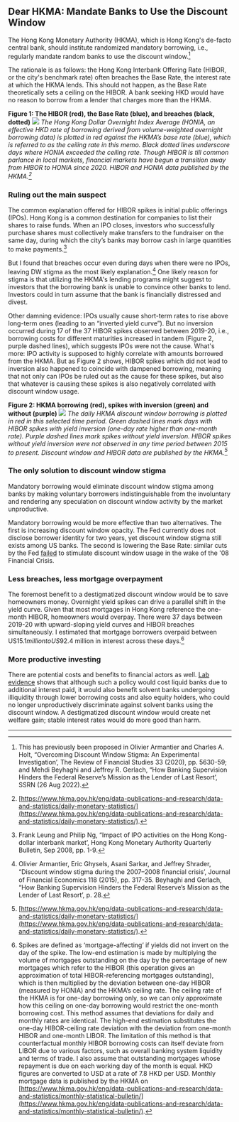 ## Dear HKMA: Mandate Banks to Use the Discount Window
The Hong Kong Monetary Authority (HKMA), which is Hong Kong's de-facto central bank, should institute randomized mandatory borrowing, i.e., regularly mandate random banks to use the discount window.[^1]

The rationale is as follows: the Hong Kong Interbank Offering Rate (HIBOR, or the city's benchmark rate) often breaches the Base Rate, the interest rate at which the HKMA lends. This should not happen, as the Base Rate theoretically sets a ceiling on the HIBOR. A bank seeking HKD would have no reason to borrow from a lender that charges more than the HKMA.

**Figure 1: The HIBOR (red), the Base Rate (blue), and breaches (black, dotted)**
<img src="images/thumbnail_dw_1.png?raw=true"/>
*The Hong Kong Dollar Overnight Index Average (HONIA, an effective HKD rate of borrowing derived from volume-weighted overnight borrowing data) is plotted in red against the HKMA’s base rate (blue), which is referred to as the ceiling rate in this memo. Black dotted lines underscore days where HONIA exceeded the ceiling rate. Though HIBOR is till common parlance in local markets, financial markets have begun a transition away from HIBOR to HONIA since 2020. HIBOR and HONIA data published by the HKMA.[^2]*

### Ruling out the main suspect
The common explanation offered for HIBOR spikes is initial public offerings (IPOs). Hong Kong is a common destination for companies to list their shares to raise funds. When an IPO closes, investors who successfully purchase shares must collectively make transfers to the fundraiser on the same day, during which the city’s banks may borrow cash in large quantities to make payments.[^3]

But I found that breaches occur even during days when there were no IPOs, leaving DW stigma as the most likely explanation.[^4] One likely reason for stigma is that utilizing the HKMA's lending programs might suggest to investors that the borrowing bank is unable to convince other banks to lend. Investors could in turn assume that the bank is financially distressed and divest. 

Other damning evidence: IPOs usually cause short-term rates to rise above long-term ones (leading to an “inverted yield curve”). But no inversion occurred during 17 of the 37 HIBOR spikes observed between 2019-20, i.e., borrowing costs for different maturities increased in tandem (Figure 2, purple dashed lines), which suggests IPOs were not the cause. What's more: IPO activity is supposed to highly correlate with amounts borrowed from the HKMA. But as Figure 2 shows, HIBOR spikes which did not lead to inversion also happened to coincide with dampened borrowing, meaning that not only can IPOs be ruled out as the cause for these spikes, but also that whatever is causing these spikes is also negatively correlated with discount window usage.


**Figure 2: HKMA borrowing (red), spikes with inversion (green) and without (purple)**
<img src="images/thumbnail_dw_2.png?raw=true"/>
*The daily HKMA discount window borrowing is plotted in red in this selected time period. Green dashed lines mark days with HIBOR spikes with yield inversion (one-day rate higher than one-month rate). Purple dashed lines mark spikes without yield inversion. HIBOR spikes without yield inversion were not observed in any time period between 2015 to present. Discount window and HIBOR data are published by the HKMA.[^5]*

### The only solution to discount window stigma
Mandatory borrowing would eliminate discount window stigma among banks by making voluntary borrowers indistinguishable from the involuntary and rendering any speculation on discount window activity by the market unproductive.

Mandatory borrowing would be more effective than two alternatives. The first is increasing discount window opacity. The Fed currently does not disclose borrower identity for two years, yet discount window stigma still exists among US banks. The second is lowering the Base Rate: similar cuts by the Fed [failed](https://www.sciencedirect.com/science/article/abs/pii/S0304405X15001452) to stimulate discount window usage in the wake of the '08 Financial Crisis.

### Less breaches, less mortgage overpayment
The foremost benefit to a destigmatized discount window would be to save homeowners money. Overnight yield spikes can drive a parallel shift in the yield curve. Given that most mortgages in Hong Kong reference the one-month HIBOR, homeowners would overpay. There were 37 days between 2019-20 with upward-sloping yield curves and HIBOR breaches simultaneously. I estimated that mortgage borrowers overpaid between US$15.1 million to US$92.4 million in interest across these days.[^6]

### More productive investing
There are potential costs and benefits to financial actors as well. [Lab evidence](https://academic.oup.com/rfs/article-abstract/33/12/5630/5835290?redirectedFrom=fulltext) shows that although such a policy would cost liquid banks due to additional interest paid, it would also benefit solvent banks undergoing illiquidity through lower borrowing costs and also equity holders, who could no longer unproductively discriminate against solvent banks using the discount window. A destigmatized discount window would create net welfare gain; stable interest rates would do more good than harm.

---

[^1]: This has previously been proposed in Olivier Armantier and Charles A. Holt, “Overcoming Discount Window Stigma: An Experimental Investigation’, The Review of Financial Studies 33 (2020), pp. 5630-59; and Mehdi Beyhaghi and Jeffrey R. Gerlach, “How Banking Supervision Hinders the Federal Reserve’s Mission as the Lender of Last Resort’, SSRN (26 Aug 2022).

[^2]: [https://www.hkma.gov.hk/eng/data-publications-and-research/data-and-statistics/daily-monetary-statistics/](https://www.hkma.gov.hk/eng/data-publications-and-research/data-and-statistics/daily-monetary-statistics/).

[^3]: Frank Leung and Philip Ng, “Impact of IPO activities on the Hong Kong-dollar interbank market’, Hong Kong Monetary Authority Quarterly Bulletin, Sep 2008, pp. 1-9.

[^4]: Olivier Armantier, Eric Ghysels, Asani Sarkar, and Jeffrey Shrader, “Discount window stigma during the 2007–2008 ﬁnancial crisis’, Journal of Financial Economics 118 (2015), pp. 317-35. Beyhaghi and Gerlach, “How Banking Supervision Hinders the Federal Reserve’s Mission as the Lender of Last Resort’, p. 28.

[^5]: [https://www.hkma.gov.hk/eng/data-publications-and-research/data-and-statistics/daily-monetary-statistics/](https://www.hkma.gov.hk/eng/data-publications-and-research/data-and-statistics/daily-monetary-statistics/).

[^6]: Spikes are defined as ‘mortgage-affecting’ if yields did not invert on the day of the spike. The low-end estimation is made by multiplying the volume of mortgages outstanding on the day by the percentage of new mortgages which refer to the HIBOR (this operation gives an approximation of total HIBOR-referencing mortgages outstanding), which is then multiplied by the deviation between one-day HIBOR (measured by HONIA) and the HKMA’s ceiling rate. The ceiling rate of the HKMA is for one-day borrowing only, so we can only approximate how this ceiling on one-day borrowing would restrict the one-month borrowing cost. This method assumes that deviations for daily and monthly rates are identical. The high-end estimation substitutes the one-day HIBOR-ceiling rate deviation with the deviation from one-month HIBOR and one-month LIBOR. The limitation of this method is that counterfactual monthly HIBOR borrowing costs can itself deviate from LIBOR due to various factors, such as overall banking system liquidity and terms of trade. I also assume that outstanding mortgages whose repayment is due on each working day of the month is equal. HKD figures are converted to USD at a rate of 7.8 HKD per USD. Monthly mortgage data is published by the HKMA on [https://www.hkma.gov.hk/eng/data-publications-and-research/data-and-statistics/monthly-statistical-bulletin/](https://www.hkma.gov.hk/eng/data-publications-and-research/data-and-statistics/monthly-statistical-bulletin/).
